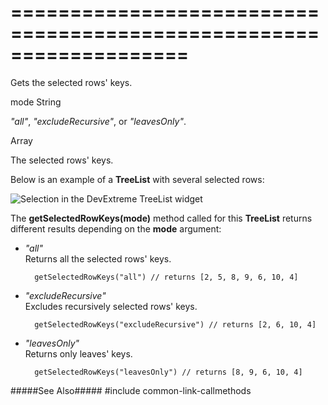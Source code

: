 ===================================================================
===================================================================

<!--shortDescription-->
Gets the selected rows' keys.
<!--/shortDescription-->

<!--paramName1-->mode<!--/paramName1-->
<!--paramType1-->String<!--/paramType1-->
<!--paramDescription1-->
*"all"*, *"excludeRecursive"*, or *"leavesOnly"*.
<!--/paramDescription1-->

<!--returnType-->Array<any><!--/returnType-->
<!--returnDescription-->
The selected rows' keys.
<!--/returnDescription-->

<!--fullDescription-->
Below is an example of a **TreeList** with several selected rows:

![Selection in the DevExtreme TreeList widget](/Content/images/doc/18_2/treelist/getselectedrowkeys.png)

The **getSelectedRowKeys(mode)** method called for this **TreeList** returns different results depending on the **mode** argument:

- *"all"*        
Returns all the selected rows' keys.

        getSelectedRowKeys("all") // returns [2, 5, 8, 9, 6, 10, 4]

- *"excludeRecursive"*        
Excludes recursively selected rows' keys.

        getSelectedRowKeys("excludeRecursive") // returns [2, 6, 10, 4]

- *"leavesOnly"*          
Returns only leaves' keys.

        getSelectedRowKeys("leavesOnly") // returns [8, 9, 6, 10, 4]

#####See Also#####
#include common-link-callmethods
<!--/fullDescription-->